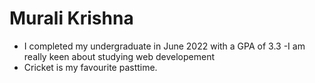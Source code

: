 # Murali Krishna
- I completed my undergraduate in June 2022 with a GPA of 3.3
-I am really keen about studying web developement
- Cricket is my favourite pasttime.
